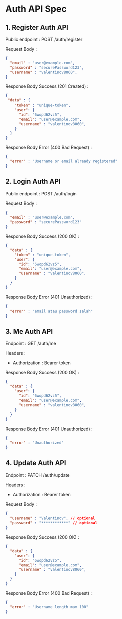 # Auth API Spec

## 1. Register Auth API

Public endpoint : POST /auth/register

Request Body :
```json
{
  "email" : "user@example.com",
  "password" : "securePassword123",
  "username" : "valentinov8060",
}
```

Response Body Success (201 Created) : 
```json
{
 "data" : {
    "token" : "unique-token",
    "user": {
      "id": "6wopd62vz5",
      "email": "user@example.com",
      "username" : "valentinov8060",
    }
  }
}
```

Response Body Error (400 Bad Request) :
```json
{
  "error" : "Username or email already registered"
}
```

## 2. Login Auth API

Public endpoint : POST /auth/login

Request Body :
```json
{
  "email" : "user@example.com",
  "password" : "securePassword123"
}
```

Response Body Success (200 OK) : 
```json
{
  "data" : {
    "token" : "unique-token",
    "user": {
      "id": "6wopd62vz5",
      "email": "user@example.com",
      "username" : "valentinov8060",
    }
  }
}
```

Response Body Error (401 Unauthorized) :
```json
{
  "error" : "email atau password salah"
}
```

## 3. Me Auth API

Endpoint : GET /auth/me

Headers :
- Authorization : Bearer token

Response Body Success (200 OK) :
```json
{
  "data" : {
    "user": {
      "id": "6wopd62vz5",
      "email": "user@example.com",
      "username" : "valentinov8060",
    }
  }
}
```

Response Body Error (401 Unauthorized) : 
```json
{
  "error" : "Unauthorized"
}
```

## 4. Update Auth API

Endpoint : PATCH /auth/update

Headers :
- Authorization : Bearer token 

Request Body :
```json
{
  "username" : "Valentinov", // optional
  "password" : "************" // optional
}
```

Response Body Success (200 OK) : 
```json
{
  "data" : {
    "user": {
      "id": "6wopd62vz5",
      "email": "user@example.com",
      "username" : "valentinov8060",
    }
  }
}
```

Response Body Error (400 Bad Request) : 
```json
{
  "error" : "Username length max 100"
}
```
